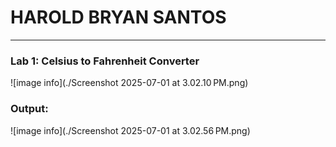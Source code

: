 # HAROLD BRYAN SANTOS
***
### Lab 1: Celsius to Fahrenheit Converter
![image info](./Screenshot 2025-07-01 at 3.02.10 PM.png)

### Output:
![image info](./Screenshot 2025-07-01 at 3.02.56 PM.png)
